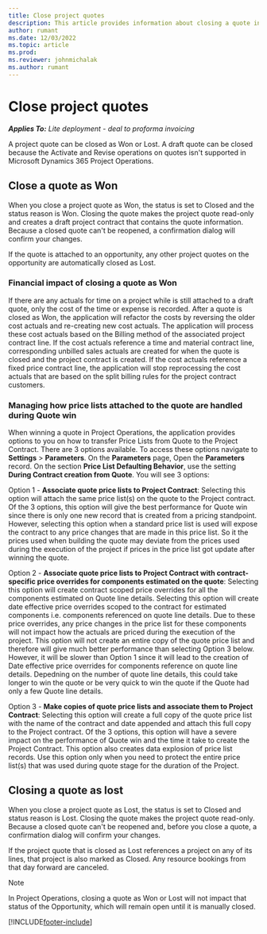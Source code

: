 ```yaml
---
title: Close project quotes
description: This article provides information about closing a quote in Project Operations.
author: rumant
ms.date: 12/03/2022
ms.topic: article
ms.prod:
ms.reviewer: johnmichalak
ms.author: rumant
---
```


# Close project quotes

_**Applies To:** Lite deployment - deal to proforma invoicing_

A project quote can be closed as Won or Lost. A draft quote can be closed because the Activate and Revise operations on quotes isn't supported in Microsoft Dynamics 365 Project Operations.

## Close a quote as Won

When you close a project quote as Won, the status is set to Closed and the status reason is Won. Closing the quote makes the project quote read-only and creates a draft project contract that contains the quote information. Because a closed quote can't be reopened, a confirmation dialog will confirm your changes.

If the quote is attached to an opportunity, any other project quotes on the opportunity are automatically closed as Lost.

### Financial impact of closing a quote as Won

If there are any actuals for time on a project while is still attached to a draft quote, only the cost of the time or expense is recorded. 
After a quote is closed as Won, the application will refactor the costs by reversing the older cost actuals and re-creating new cost actuals. The application will process these cost actuals based on the Billing method of the associated project contract line. If the cost actuals reference a time and material contract line, corresponding unbilled sales actuals are created for when the quote is closed and the project contract is created. If the cost actuals reference a fixed price contract line, the application will stop reprocessing the cost actuals that are based on the split billing rules for the project contract customers.

### Managing how price lists attached to the quote are handled during Quote win

When winning a quote in Project Operations, the application provides options to you on how to transfer Price Lists from Quote to the Project Contract. There are 3 options available. To access these options navigate to **Settings** \> **Parameters**. On the **Parameters** page, Open the **Parameters** record. On the section **Price List Defaulting Behavior**, use the setting **During Contract creation from Quote**. You will see 3 options:

Option 1 - **Associate quote price lists to Project Contract**: 
Selecting this option will attach the same price list(s) on the quote to the Project contract. Of the 3 options, this option will give the best performance for Quote win since there is only one new record that is created from a pricing standpoint. However, selecting this option when a standard price list is used will expose the contract to any price changes that are made in this price list. So it the prices used when building the quote may deviate from the prices used during the execution of the project if prices in the price list got update after winning the quote. 

Option 2 - **Associate quote price lists to Project Contract with contract-specific price overrides for components estimated on the quote**: 
Selecting this option will create contract scoped price overrides for all the components estimated on Quote line details. Selecting this option will create date effective price overrides scoped to the contract for estimated components i.e. components referenced on quote line details. Due to these price overrides, any price changes in the price list for these components  will not impact how the actuals are priced during the execution of the project. This option will not create an entire copy of the quote price list and therefore will give much better performance than selecting Option 3 below. However, it will be slower than Option 1 since it will lead to the creation of Date effective price overrides for components reference on quote line details. Depedning on the number of quote line details, this could take longer to win the quote or be very quick to win the quote if the Quote had only a few Quote line details.

Option 3 - **Make copies of quote price lists and associate them to Project Contract**: 
Selecting this option will create a full copy of the quote price list with the name of the contract and date appended and attach this full copy to the Project contract. Of the 3 options, this option will have a severe impact on the performance of Quote win and the time it take to create the Project Contract. This option also creates data explosion of price list records. Use this option only when you need to protect the entire price list(s) that was used during quote stage for the duration of the Project. 

## Closing a quote as lost

When you close a project quote as Lost, the status is set to Closed and status reason is Lost. Closing the quote makes the project quote read-only. Because a closed quote can't be reopened and, before you close a quote, a confirmation dialog will confirm your changes.

If the project quote that is closed as Lost references a project on any of its lines, that project is also marked as Closed. Any resource bookings from that day forward are canceled.

> [!NOTE]
> In Project Operations, closing a quote as Won or Lost will not impact that status of the Opportunity, which will remain open until it is manually closed.


[!INCLUDE[footer-include](../../includes/footer-banner.md)]
